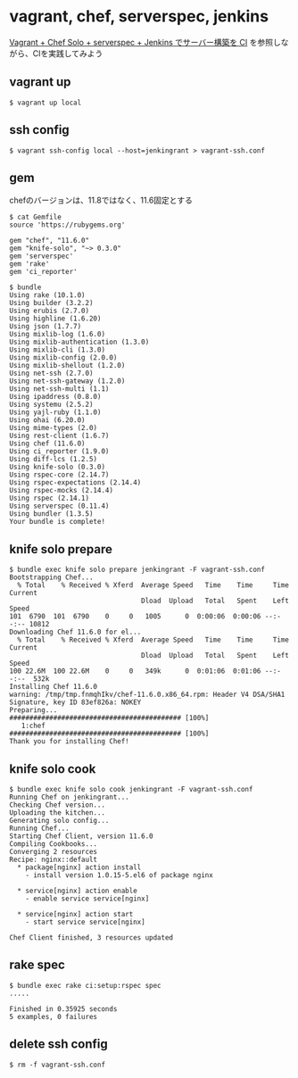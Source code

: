 vagrant, chef, serverspec, jenkins
=====================

[Vagrant + Chef Solo + serverspec + Jenkins でサーバー構築を CI](http://d.hatena.ne.jp/naoya/20130520/1369054828) を参照しながら、CIを実践してみよう


vagrant up
---------------
```
$ vagrant up local
```

ssh config
---------------
```
$ vagrant ssh-config local --host=jenkingrant > vagrant-ssh.conf
```


gem
---------------
chefのバージョンは、11.8ではなく、11.6固定とする

```
$ cat Gemfile
source 'https://rubygems.org'

gem "chef", "11.6.0"
gem "knife-solo", "~> 0.3.0"
gem 'serverspec'
gem 'rake'
gem 'ci_reporter'
```

```
$ bundle
Using rake (10.1.0) 
Using builder (3.2.2) 
Using erubis (2.7.0) 
Using highline (1.6.20) 
Using json (1.7.7) 
Using mixlib-log (1.6.0) 
Using mixlib-authentication (1.3.0) 
Using mixlib-cli (1.3.0) 
Using mixlib-config (2.0.0) 
Using mixlib-shellout (1.2.0) 
Using net-ssh (2.7.0) 
Using net-ssh-gateway (1.2.0) 
Using net-ssh-multi (1.1) 
Using ipaddress (0.8.0) 
Using systemu (2.5.2) 
Using yajl-ruby (1.1.0) 
Using ohai (6.20.0) 
Using mime-types (2.0) 
Using rest-client (1.6.7) 
Using chef (11.6.0) 
Using ci_reporter (1.9.0) 
Using diff-lcs (1.2.5) 
Using knife-solo (0.3.0) 
Using rspec-core (2.14.7) 
Using rspec-expectations (2.14.4) 
Using rspec-mocks (2.14.4) 
Using rspec (2.14.1) 
Using serverspec (0.11.4) 
Using bundler (1.3.5) 
Your bundle is complete!
```

knife solo prepare
-------------

```
$ bundle exec knife solo prepare jenkingrant -F vagrant-ssh.conf
Bootstrapping Chef...
  % Total    % Received % Xferd  Average Speed   Time    Time     Time  Current
                                 Dload  Upload   Total   Spent    Left  Speed
101  6790  101  6790    0     0   1005      0  0:00:06  0:00:06 --:--:-- 10812
Downloading Chef 11.6.0 for el...
  % Total    % Received % Xferd  Average Speed   Time    Time     Time  Current
                                 Dload  Upload   Total   Spent    Left  Speed
100 22.6M  100 22.6M    0     0   349k      0  0:01:06  0:01:06 --:--:--  532k
Installing Chef 11.6.0
warning: /tmp/tmp.fnmqhIkv/chef-11.6.0.x86_64.rpm: Header V4 DSA/SHA1 Signature, key ID 83ef826a: NOKEY
Preparing...                ########################################### [100%]
   1:chef                   ########################################### [100%]
Thank you for installing Chef!
```

knife solo cook
--------------

```
$ bundle exec knife solo cook jenkingrant -F vagrant-ssh.conf
Running Chef on jenkingrant...
Checking Chef version...
Uploading the kitchen...
Generating solo config...
Running Chef...
Starting Chef Client, version 11.6.0
Compiling Cookbooks...
Converging 2 resources
Recipe: nginx::default
  * package[nginx] action install
    - install version 1.0.15-5.el6 of package nginx

  * service[nginx] action enable
    - enable service service[nginx]

  * service[nginx] action start
    - start service service[nginx]

Chef Client finished, 3 resources updated
```

rake spec
---------------

```
$ bundle exec rake ci:setup:rspec spec
.....

Finished in 0.35925 seconds
5 examples, 0 failures
```

delete ssh config
---------------

```
$ rm -f vagrant-ssh.conf
```

